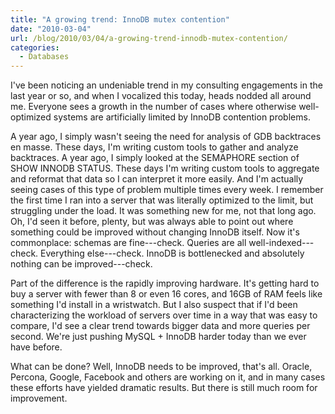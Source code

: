```yaml
---
title: "A growing trend: InnoDB mutex contention"
date: "2010-03-04"
url: /blog/2010/03/04/a-growing-trend-innodb-mutex-contention/
categories:
  - Databases
---
```

I've been noticing an undeniable trend in my consulting engagements in the last year or so, and when I vocalized this today, heads nodded all around me. Everyone sees a growth in the number of cases where otherwise well-optimized systems are artificially limited by InnoDB contention problems.

A year ago, I simply wasn't seeing the need for analysis of GDB backtraces en masse. These days, I'm writing custom tools to gather and analyze backtraces. A year ago, I simply looked at the SEMAPHORE section of SHOW INNODB STATUS. These days I'm writing custom tools to aggregate and reformat that data so I can interpret it more easily. And I'm actually seeing cases of this type of problem multiple times every week. I remember the first time I ran into a server that was literally optimized to the limit, but struggling under the load. It was something new for me, not that long ago. Oh, I'd seen it before, plenty, but was always able to point out where something could be improved without changing InnoDB itself. Now it's commonplace: schemas are fine---check. Queries are all well-indexed---check. Everything else---check. InnoDB is bottlenecked and absolutely nothing can be improved---check.

Part of the difference is the rapidly improving hardware. It's getting hard to buy a server with fewer than 8 or even 16 cores, and 16GB of RAM feels like something I'd install in a wristwatch. But I also suspect that if I'd been characterizing the workload of servers over time in a way that was easy to compare, I'd see a clear trend towards bigger data and more queries per second. We're just pushing MySQL + InnoDB harder today than we ever have before.

What can be done? Well, InnoDB needs to be improved, that's all. Oracle, Percona, Google, Facebook and others are working on it, and in many cases these efforts have yielded dramatic results. But there is still much room for improvement.


